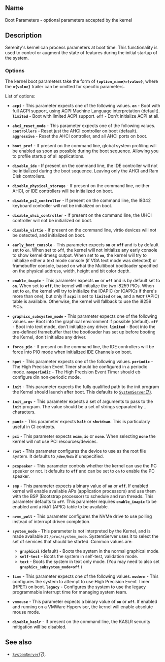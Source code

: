 ## Name

Boot Parameters - optional parameters accepted by the kernel

## Description

Serenity's kernel can process parameters at boot time.
This functionality is used to control or augment the state of features during the initial
startup of the system.

### Options

The kernel boot parameters take the form of **`{option_name}={value}`**, where the **`={value}`**
trailer can be omitted for specific parameters.

List of options:

* **`acpi`** - This parameter expects one of the following values. **`on`** - Boot with full ACPI support, using ACPI 
   Machine Language interpretation (default). **`limited`** - Boot with limited ACPI support. **`off`** - Don't initialize ACPI at all.

* **`ahci_reset_mode`** - This parameter expects one of the following values. **`controllers`** - Reset just the AHCI controller on boot (default).
   **`aggressive`** - Reset the AHCI controller, and all AHCI ports on boot.

* **`boot_prof`** - If present on the command line, global system profiling will be enabled
   as soon as possible during the boot sequence. Allowing you to profile startup of all applications.

* **`disable_ide`** - If present on the command line, the IDE controller will not be initialized
   during the boot sequence. Leaving only the AHCI and Ram Disk controllers.

* **`disable_physical_storage`** - If present on the command line, neither AHCI, or IDE controllers will be initialized on boot.
  
* **`disable_ps2_controller`** - If present on the command line, the I8042 keyboard controller will not be initialized on boot.
  
* **`disable_uhci_controller`** - If present on the command line, the UHCI controller will not be initialized on boot.

* **`disable_virtio`** - If present on the command line, virtio devices will not be detected, and initialized on boot.

* **`early_boot_console`** - This parameter expects **`on`** or **`off`** and is by default set to **`on`**.
  When set to **`off`**, the kernel will not initialize any early console to show kernel dmesg output.
  When set to **`on`**, the kernel will try to initialize either a text mode console (if VGA text mode was detected)
  or framebuffer console, based on what the Multiboot bootloader specified on the physical address, width, height
  and bit color depth.

* **`enable_ioapic`** - This parameter expects **`on`** or **`off`** and is by default set to **`on`**.
  When set to **`off`**, the kernel will initialize the two i8259 PICs.
  When set to **`on`**, the kernel will try to initialize the IOAPIC (or IOAPICs if there's more than one),
  but only if **`acpi`** is set to **`limited`** or **`on`**, and a `MADT` (APIC) table is available.
  Otherwise, the kernel will fallback to use the i8259 PICs.

* **`graphics_subsystem_mode`** - This parameter expects one of the following values. **`on`**- Boot into the graphical environment if possible (default). **`off`** - Boot into text mode, don't initialize any driver. **`limited`** - Boot into the pre-defined framebuffer that the bootloader
has set up before booting the Kernel, don't initialize any driver.

* **`force_pio`** - If present on the command line, the IDE controllers will be force into PIO mode when initialized IDE Channels on boot.

* **`hpet`** - This parameter expects one of the following values. **`periodic`** - The High Precision Event Timer should
  be configured in a periodic mode. **`nonperiodic`** - The High Precision Event Timer should eb configure din non-periodic mode.

* **`init`** - This parameter expects the fully qualified path to the init program the Kernel should launch after boot.
    This defaults to [`SystemServer`(7)](help://man/7/SystemServer).

* **`init_args`** - This parameter expects a set of arguments to pass to the **`init`** program.
  The value should be a set of strings separated by `,` characters.

* **`panic`** - This parameter expects **`halt`** or **`shutdown`**. This is particularly useful in CI contexts.

* **`pci`** - This parameter expects **`ecam`**, **`io`** or **`none`**. When selecting **`none`**
  the kernel will not use PCI resources/devices.

* **`root`** - This parameter configures the device to use as the root file system. It defaults to **`/dev/hda`** if unspecified.

* **`pcspeaker`** - This parameter controls whether the kernel can use the PC speaker or not. It defaults to **`off`** and can be set to **`on`** to enable the PC speaker.

* **`smp`** - This parameter expects a binary value of **`on`** or **`off`**. If enabled kernel will
  enable available APs (application processors) and use them with the BSP (Bootstrap processor) to
  schedule and run threads.
  This parameter defaults to **`off`**. This parameter requires **`enable_ioapic`** to be enabled
  and a `MADT` (APIC) table to be available.

* **`nvme_poll`** - This parameter configures the NVMe drive to use polling instead of interrupt driven completion.

* **`system_mode`** - This parameter is not interpreted by the Kernel, and is made available at `/proc/system_mode`. SystemServer uses it to select the set of services that should be started. Common values are:
  - **`graphical`** (default) - Boots the system in the normal graphical mode.
  - **`self-test`** - Boots the system in self-test, validation mode.
  - **`text`** - Boots the system in text only mode. (You may need to also set **`graphics_subsystem_mode=off`**.)

* **`time`** - This parameter expects one of the following values. **`modern`** - This configures the system to attempt
  to use High Precision Event Timer (HPET) on boot. **`legacy`** - Configures the system to use the legacy programmable interrupt
  time for managing system team.
  
* **`vmmouse`** - This parameter expects a binary value of **`on`** or **`off`**. If enabled and
  running on a VMWare Hypervisor, the kernel will enable absolute mouse mode.

* **`disable_kaslr`** - If present on the command line, the KASLR security mitigation will be disabled.

## See also

* [`SystemServer`(7)](help://man/7/SystemServer).

